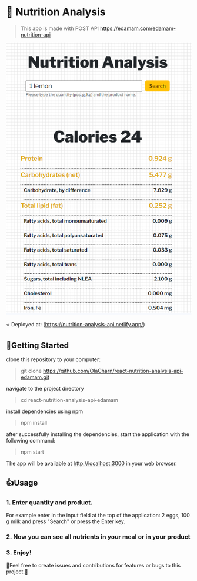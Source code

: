 # 🥑 Nutrition Analysis

>This app is made with
>POST API https://edamam.com/edamam-nutrition-api


![Nutrition Analysis](https://github.com/OlaCharn/react-nutrition-analysis-api-edamam/blob/main/src/screenshot.png?raw=true)

⭐ Deployed at: (<https://nutrition-analysis-api.netlify.app/>)

## 🚀Getting Started 

clone this repository to your computer:
> git clone https://github.com/OlaCharn/react-nutrition-analysis-api-edamam.git
 
 navigate to the project directory
> cd react-nutrition-analysis-api-edamam

install dependencies using npm

>npm install

after successfully installing the dependencies, start the application with the following command:   

>npm start

The app will be available at [http://localhost:3000](http://localhost:3000) in your web browser.


## 👍Usage 

### 1.  **Enter quantity and product.** 
For example enter in the input field at the top of the application: 2 eggs, 100 g milk and press "Search" or press the Enter key.
### 2.  **Now you can see all nutrients in your meal or in your product** 
### 3.  **Enjoy!** 

🧡Feel free to create issues and contributions for features or bugs to this project.🧡
